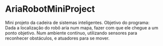 # AriaRobotMiniProject
Mini projeto da cadeira de sistemas inteligentes. Objetivo do programa: Dada a localização do robô aria num mapa, fazer com que ele chegue a um ponto objetivo. Num ambiente contínuo, utilizando sensores para reconhecer obstáculos, e atuadores para se mover.

